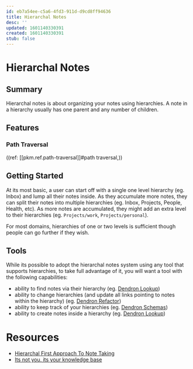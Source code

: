 ```yaml
---
id: eb7a54ee-c5a6-4fd3-911d-d9cd8ff94636
title: Hierarchal Notes
desc: ''
updated: 1601140330391
created: 1601140330391
stub: false
---
```


# Hierarchal Notes

## Summary

Hierarchal notes is about organizing your notes using hierarchies. A note in a hierarchy usually has one parent and any number of children.

## Features

### Path Traversal
((ref: [[pkm.ref.path-traversal]]#path traversal,))


## Getting Started

At its most basic, a user can start off with a single one level hierarchy (eg. Inbox) and lump all their notes inside. As they accumulate more notes, they can split their notes into multiple hierarchies (eg. Inbox, Projects, People, Health, etc). As more notes are accumulated, they might add an extra level to their hierarchies (eg. `Projects/work`, `Projects/personal`).

For most domains, hierarchies of one or two levels is sufficient though people can go further if they wish.

## Tools

While its possible to adopt the hierarchal notes system using any tool that supports hierarchies, to take full advantage of it, you will want a tool with the following capabilities:

- ability to find notes via their hierarchy (eg. [Dendron Lookup](https://dendron.so/notes/a7c3a810-28c8-4b47-96a6-8156b1524af3.html))
- ability to change hierarchies (and update all links pointing to notes within the hierarchy) (eg. [Dendron Refactor](https://dendron.so/notes/eea2b078-1acc-4071-a14e-18299fc28f47.html#refactor-hierarchy))
- ability to keep track of your hierarchies (eg. [Dendron Schemas](https://dendron.so/notes/c5e5adde-5459-409b-b34d-a0d75cbb1052.html))
- ability to create notes inside a hierarchy (eg. [Dendron Lookup](https://dendron.so/notes/a7c3a810-28c8-4b47-96a6-8156b1524af3.html#creating-notes))

# Resources

- [Hierarchal First Approach To Note Taking](https://www.kevinslin.com/notes/3dd58f62-fee5-4f93-b9f1-b0f0f59a9b64.html)
- [Its not you, its your knowledge base](https://www.kevinslin.com/notes/e1455752-b052-4212-ac6e-cc054659f2bb.html)

